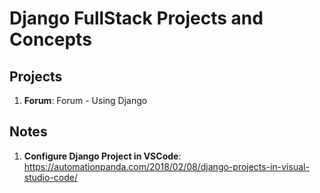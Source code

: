 # Django FullStack Projects and Concepts

## Projects
1. **Forum**: Forum - Using Django

## Notes
1. **Configure Django Project in VSCode**: 
https://automationpanda.com/2018/02/08/django-projects-in-visual-studio-code/
